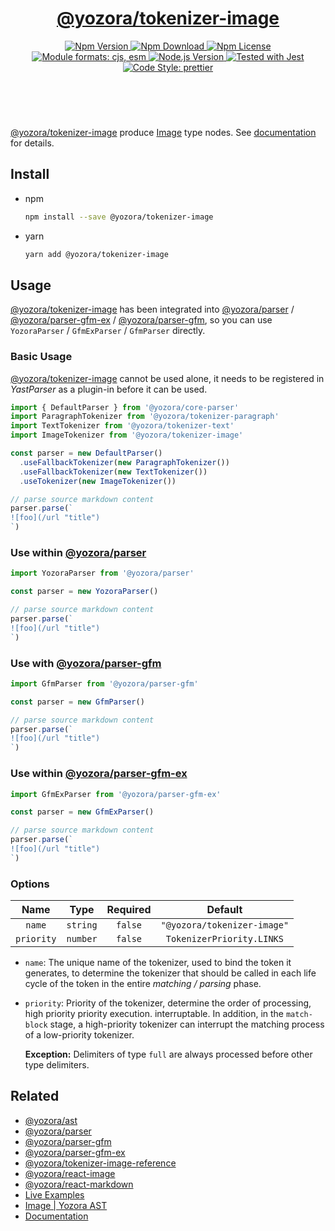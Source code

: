 <!-- :begin use tokenizer/banner -->

<header>
  <h1 align="center">
    <a href="https://github.com/yozorajs/yozora/tree/v2.1.5/tokenizers/image#readme">@yozora/tokenizer-image</a>
  </h1>
  <div align="center">
    <a href="https://www.npmjs.com/package/@yozora/tokenizer-image">
      <img
        alt="Npm Version"
        src="https://img.shields.io/npm/v/@yozora/tokenizer-image.svg"
      />
    </a>
    <a href="https://www.npmjs.com/package/@yozora/tokenizer-image">
      <img
        alt="Npm Download"
        src="https://img.shields.io/npm/dm/@yozora/tokenizer-image.svg"
      />
    </a>
    <a href="https://www.npmjs.com/package/@yozora/tokenizer-image">
      <img
        alt="Npm License"
        src="https://img.shields.io/npm/l/@yozora/tokenizer-image.svg"
      />
    </a>
    <a href="#install">
      <img
        alt="Module formats: cjs, esm"
        src="https://img.shields.io/badge/module_formats-cjs%2C%20esm-green.svg"
      />
    </a>
    <a href="https://github.com/nodejs/node">
      <img
        alt="Node.js Version"
        src="https://img.shields.io/node/v/@yozora/tokenizer-image"
      />
    </a>
    <a href="https://github.com/facebook/jest">
      <img
        alt="Tested with Jest"
        src="https://img.shields.io/badge/tested_with-jest-9c465e.svg"
      />
    </a>
    <a href="https://github.com/prettier/prettier">
      <img
        alt="Code Style: prettier"
        src="https://img.shields.io/badge/code_style-prettier-ff69b4.svg?style=flat-square"
      />
    </a>
  </div>
</header>
<br/>

<!-- :end -->

[@yozora/tokenizer-image] produce [Image][node-type] type nodes.
See [documentation][docpage] for details.

<!-- :begin use tokenizer/usage -->

## Install

* npm

  ```bash
  npm install --save @yozora/tokenizer-image
  ```

* yarn

  ```bash
  yarn add @yozora/tokenizer-image
  ```


## Usage

[@yozora/tokenizer-image][] has been integrated into [@yozora/parser][] / [@yozora/parser-gfm-ex][] / [@yozora/parser-gfm][],
so you can use `YozoraParser` / `GfmExParser` / `GfmParser` directly.

### Basic Usage

[@yozora/tokenizer-image][] cannot be used alone, it needs to be
registered in *YastParser* as a plugin-in before it can be used.

```typescript {4,9}
import { DefaultParser } from '@yozora/core-parser'
import ParagraphTokenizer from '@yozora/tokenizer-paragraph'
import TextTokenizer from '@yozora/tokenizer-text'
import ImageTokenizer from '@yozora/tokenizer-image'

const parser = new DefaultParser()
  .useFallbackTokenizer(new ParagraphTokenizer())
  .useFallbackTokenizer(new TextTokenizer())
  .useTokenizer(new ImageTokenizer())

// parse source markdown content
parser.parse(`
![foo](/url "title")
`)
```

### Use within [@yozora/parser][]

```typescript
import YozoraParser from '@yozora/parser'

const parser = new YozoraParser()

// parse source markdown content
parser.parse(`
![foo](/url "title")
`)
```

### Use with [@yozora/parser-gfm][]

```typescript
import GfmParser from '@yozora/parser-gfm'

const parser = new GfmParser()

// parse source markdown content
parser.parse(`
![foo](/url "title")
`)
```

### Use within [@yozora/parser-gfm-ex][]

```typescript
import GfmExParser from '@yozora/parser-gfm-ex'

const parser = new GfmExParser()

// parse source markdown content
parser.parse(`
![foo](/url "title")
`)
```

### Options

Name              | Type        | Required  | Default
:----------------:|:-----------:|:---------:|:--------------:
`name`            | `string`    | `false`   | `"@yozora/tokenizer-image"`
`priority`        | `number`    | `false`   | `TokenizerPriority.LINKS`

* `name`: The unique name of the tokenizer, used to bind the token it generates,
  to determine the tokenizer that should be called in each life cycle of the
  token in the entire *matching / parsing* phase.

* `priority`: Priority of the tokenizer, determine the order of processing,
  high priority priority execution. interruptable. In addition, in the `match-block`
  stage, a high-priority tokenizer can interrupt the matching process of a
  low-priority tokenizer.

  **Exception:** Delimiters of type `full` are always processed before other type
  delimiters.



<!-- :end -->

## Related


* [@yozora/ast][]
* [@yozora/parser][]
* [@yozora/parser-gfm][]
* [@yozora/parser-gfm-ex][]
* [@yozora/tokenizer-image-reference][]
* [@yozora/react-image][]
* [@yozora/react-markdown][]
* [Live Examples][live-examples]
* [Image | Yozora AST][node-type]
* [Documentation][docpage]

[node-type]: http://yozora.guanghechen.com/docs/package/ast#image

<!-- :begin use tokenizer/definitions -->

[live-examples]: https://yozora.guanghechen.com/docs/package/tokenizer-image#live-examples
[docpage]: https://yozora.guanghechen.com/docs/package/tokenizer-image
[homepage]: https://github.com/yozorajs/yozora/tree/v2.1.5/tokenizers/image#readme
[gfm-spec]: https://github.github.com/gfm
[mdast-homepage]: https://github.com/syntax-tree/mdast

[@yozora/ast]:                                https://github.com/yozorajs/yozora/tree/v2.1.5/packages/ast#readme
[@yozora/ast-util]:                           https://github.com/yozorajs/yozora/tree/v2.1.5/packages/ast-util#readme
[@yozora/character]:                          https://github.com/yozorajs/yozora/tree/v2.1.5/packages/character#readme
[@yozora/eslint-config]:                      https://github.com/yozorajs/yozora/tree/release-2.x.x/packages/eslint-config#readme
[@yozora/core-parser]:                        https://github.com/yozorajs/yozora/tree/v2.1.5/packages/core-parser#readme
[@yozora/core-tokenizer]:                     https://github.com/yozorajs/yozora/tree/v2.1.5/packages/core-tokenizer#readme
[@yozora/invariant]:                          https://github.com/yozorajs/yozora/tree/v2.1.5/packages/invariant#readme
[@yozora/jest-for-tokenizer]:                 https://github.com/yozorajs/yozora/tree/release-2.x.x/packages/jest-for-tokenizer#readme
[@yozora/parser]:                             https://github.com/yozorajs/yozora/tree/v2.1.5/packages/parser#readme
[@yozora/parser-gfm]:                         https://github.com/yozorajs/yozora/tree/v2.1.5/packages/parser-gfm#readme
[@yozora/parser-gfm-ex]:                      https://github.com/yozorajs/yozora/tree/v2.1.5/packages/parser-gfm-ex#readme
[@yozora/template-tokenizer]:                 https://github.com/yozorajs/yozora/tree/release-2.x.x/packages/template-tokenizer#readme
[@yozora/tokenizer-admonition]:               https://github.com/yozorajs/yozora/tree/v2.1.5/tokenizers/admonition#readme
[@yozora/tokenizer-autolink]:                 https://github.com/yozorajs/yozora/tree/v2.1.5/tokenizers/autolink#readme
[@yozora/tokenizer-autolink-extension]:       https://github.com/yozorajs/yozora/tree/v2.1.5/tokenizers/autolink-extension#readme
[@yozora/tokenizer-blockquote]:               https://github.com/yozorajs/yozora/tree/v2.1.5/tokenizers/blockquote#readme
[@yozora/tokenizer-break]:                    https://github.com/yozorajs/yozora/tree/v2.1.5/tokenizers/break#readme
[@yozora/tokenizer-definition]:               https://github.com/yozorajs/yozora/tree/v2.1.5/tokenizers/definition#readme
[@yozora/tokenizer-delete]:                   https://github.com/yozorajs/yozora/tree/v2.1.5/tokenizers/delete#readme
[@yozora/tokenizer-ecma-import]:              https://github.com/yozorajs/yozora/tree/v2.1.5/tokenizers/ecma-import#readme
[@yozora/tokenizer-emphasis]:                 https://github.com/yozorajs/yozora/tree/v2.1.5/tokenizers/emphasis#readme
[@yozora/tokenizer-fenced-block]:             https://github.com/yozorajs/yozora/tree/v2.1.5/tokenizers/fenced-block#readme
[@yozora/tokenizer-fenced-code]:              https://github.com/yozorajs/yozora/tree/v2.1.5/tokenizers/fenced-code#readme
[@yozora/tokenizer-footnote]:                 https://github.com/yozorajs/yozora/tree/v2.1.5/tokenizers/footnote#readme
[@yozora/tokenizer-footnote-definition]:      https://github.com/yozorajs/yozora/tree/v2.1.5/tokenizers/footnote-definition#readme
[@yozora/tokenizer-footnote-reference]:       https://github.com/yozorajs/yozora/tree/v2.1.5/tokenizers/footnote-reference#readme
[@yozora/tokenizer-heading]:                  https://github.com/yozorajs/yozora/tree/v2.1.5/tokenizers/heading#readme
[@yozora/tokenizer-html-block]:               https://github.com/yozorajs/yozora/tree/v2.1.5/tokenizers/html-block#readme
[@yozora/tokenizer-html-inline]:              https://github.com/yozorajs/yozora/tree/v2.1.5/tokenizers/html-inline#readme
[@yozora/tokenizer-image]:                    https://github.com/yozorajs/yozora/tree/v2.1.5/tokenizers/image#readme
[@yozora/tokenizer-image-reference]:          https://github.com/yozorajs/yozora/tree/v2.1.5/tokenizers/image-reference#readme
[@yozora/tokenizer-indented-code]:            https://github.com/yozorajs/yozora/tree/v2.1.5/tokenizers/indented-code#readme
[@yozora/tokenizer-inline-code]:              https://github.com/yozorajs/yozora/tree/v2.1.5/tokenizers/inline-code#readme
[@yozora/tokenizer-inline-math]:              https://github.com/yozorajs/yozora/tree/v2.1.5/tokenizers/inline-math#readme
[@yozora/tokenizer-link]:                     https://github.com/yozorajs/yozora/tree/v2.1.5/tokenizers/link#readme
[@yozora/tokenizer-link-reference]:           https://github.com/yozorajs/yozora/tree/v2.1.5/tokenizers/link-reference#readme
[@yozora/tokenizer-list]:                     https://github.com/yozorajs/yozora/tree/v2.1.5/tokenizers/list#readme
[@yozora/tokenizer-math]:                     https://github.com/yozorajs/yozora/tree/v2.1.5/tokenizers/math#readme
[@yozora/tokenizer-paragraph]:                https://github.com/yozorajs/yozora/tree/v2.1.5/tokenizers/paragraph#readme
[@yozora/tokenizer-setext-heading]:           https://github.com/yozorajs/yozora/tree/v2.1.5/tokenizers/setext-heading#readme
[@yozora/tokenizer-table]:                    https://github.com/yozorajs/yozora/tree/v2.1.5/tokenizers/table#readme
[@yozora/tokenizer-text]:                     https://github.com/yozorajs/yozora/tree/v2.1.5/tokenizers/text#readme
[@yozora/tokenizer-thematic-break]:           https://github.com/yozorajs/yozora/tree/v2.1.5/tokenizers/thematic-break#readme

[@yozora/react-admonition]:                   https://github.com/yozorajs/yozora-react/tree/main/packages/admonition#readme
[@yozora/react-blockquote]:                   https://github.com/yozorajs/yozora-react/tree/main/packages/blockquote#readme
[@yozora/react-break]:                        https://github.com/yozorajs/yozora-react/tree/main/packages/break#readme
[@yozora/react-delete]:                       https://github.com/yozorajs/yozora-react/tree/main/packages/delete#readme
[@yozora/react-emphasis]:                     https://github.com/yozorajs/yozora-react/tree/main/packages/emphasis#readme
[@yozora/react-code]:                         https://github.com/yozorajs/yozora-react/tree/main/packages/code#readme
[@yozora/react-code-live]:                    https://github.com/yozorajs/yozora-react/tree/main/packages/code-live#readme
[@yozora/react-footnote-definitions]:         https://github.com/yozorajs/yozora-react/tree/main/packages/footnote-definitions#readme
[@yozora/react-footnote-reference]:           https://github.com/yozorajs/yozora-react/tree/main/packages/footnote-reference#readme
[@yozora/react-heading]:                      https://github.com/yozorajs/yozora-react/tree/main/packages/heading#readme
[@yozora/react-image]:                        https://github.com/yozorajs/yozora-react/tree/main/packages/image#readme
[@yozora/react-inline-code]:                  https://github.com/yozorajs/yozora-react/tree/main/packages/inline-code#readme
[@yozora/react-inline-math]:                  https://github.com/yozorajs/yozora-react/tree/main/packages/inline-math#readme
[@yozora/react-link]:                         https://github.com/yozorajs/yozora-react/tree/main/packages/link#readme
[@yozora/react-list]:                         https://github.com/yozorajs/yozora-react/tree/main/packages/list#readme
[@yozora/react-list-item]:                    https://github.com/yozorajs/yozora-react/tree/main/packages/list-item#readme
[@yozora/react-markdown]:                     https://github.com/yozorajs/yozora-react/tree/main/packages/markdown#readme
[@yozora/react-math]:                         https://github.com/yozorajs/yozora-react/tree/main/packages/math#readme
[@yozora/react-paragraph]:                    https://github.com/yozorajs/yozora-react/tree/main/packages/paragraph#readme
[@yozora/react-strong]:                       https://github.com/yozorajs/yozora-react/tree/main/packages/strong#readme
[@yozora/react-table]:                        https://github.com/yozorajs/yozora-react/tree/main/packages/table#readme
[@yozora/react-text]:                         https://github.com/yozorajs/yozora-react/tree/main/packages/text#readme
[@yozora/react-thematic-break]:               https://github.com/yozorajs/yozora-react/tree/main/packages/thematic-break#readme

[doc-live-examples/gfm]:                      https://yozora.guanghechen.com/docs/example/gfm
[doc-@yozora/ast]:                            https://yozora.guanghechen.com/docs/package/ast
[doc-@yozora/ast-util]:                       https://yozora.guanghechen.com/docs/package/ast-util
[doc-@yozora/core-parser]:                    https://yozora.guanghechen.com/docs/package/core-parser
[doc-@yozora/core-tokenizer]:                 https://yozora.guanghechen.com/docs/package/core-tokenizer
[doc-@yozora/parser]:                         https://yozora.guanghechen.com/docs/package/parser
[doc-@yozora/parser-gfm]:                     https://yozora.guanghechen.com/docs/package/parser-gfm
[doc-@yozora/parser-gfm-ex]:                  https://yozora.guanghechen.com/docs/package/parser-gfm-ex
[doc-@yozora/tokenizer-admonition]:           https://yozora.guanghechen.com/docs/package/tokenizer-admonition
[doc-@yozora/tokenizer-autolink]:             https://yozora.guanghechen.com/docs/package/tokenizer-autolink
[doc-@yozora/tokenizer-autolink-extension]:   https://yozora.guanghechen.com/docs/package/tokenizer-autolink-extension
[doc-@yozora/tokenizer-blockquote]:           https://yozora.guanghechen.com/docs/package/tokenizer-blockquote
[doc-@yozora/tokenizer-break]:                https://yozora.guanghechen.com/docs/package/tokenizer-break
[doc-@yozora/tokenizer-delete]:               https://yozora.guanghechen.com/docs/package/tokenizer-delete
[doc-@yozora/tokenizer-emphasis]:             https://yozora.guanghechen.com/docs/package/tokenizer-emphasis
[doc-@yozora/tokenizer-fenced-code]:          https://yozora.guanghechen.com/docs/package/tokenizer-fenced-code
[doc-@yozora/tokenizer-heading]:              https://yozora.guanghechen.com/docs/package/tokenizer-heading
[doc-@yozora/tokenizer-html-block]:           https://yozora.guanghechen.com/docs/package/tokenizer-html-block
[doc-@yozora/tokenizer-html-inline]:          https://yozora.guanghechen.com/docs/package/tokenizer-html-inline
[doc-@yozora/tokenizer-image]:                https://yozora.guanghechen.com/docs/package/tokenizer-image
[doc-@yozora/tokenizer-image-reference]:      https://yozora.guanghechen.com/docs/package/tokenizer-image-reference
[doc-@yozora/tokenizer-indented-code]:        https://yozora.guanghechen.com/docs/package/tokenizer-indented-code
[doc-@yozora/tokenizer-inline-code]:          https://yozora.guanghechen.com/docs/package/tokenizer-inline-code
[doc-@yozora/tokenizer-inline-math]:          https://yozora.guanghechen.com/docs/package/tokenizer-inline-math
[doc-@yozora/tokenizer-link]:                 https://yozora.guanghechen.com/docs/package/tokenizer-link
[doc-@yozora/tokenizer-definition]:           https://yozora.guanghechen.com/docs/package/tokenizer-definition
[doc-@yozora/tokenizer-link-reference]:       https://yozora.guanghechen.com/docs/package/tokenizer-link-reference
[doc-@yozora/tokenizer-list]:                 https://yozora.guanghechen.com/docs/package/tokenizer-list
[doc-@yozora/tokenizer-math]:                 https://yozora.guanghechen.com/docs/package/tokenizer-math
[doc-@yozora/tokenizer-paragraph]:            https://yozora.guanghechen.com/docs/package/tokenizer-paragraph
[doc-@yozora/tokenizer-setext-heading]:       https://yozora.guanghechen.com/docs/package/tokenizer-setext-heading
[doc-@yozora/tokenizer-table]:                https://yozora.guanghechen.com/docs/package/tokenizer-table
[doc-@yozora/tokenizer-text]:                 https://yozora.guanghechen.com/docs/package/tokenizer-text
[doc-@yozora/tokenizer-thematic-break]:       https://yozora.guanghechen.com/docs/package/tokenizer-thematic-break
[doc-@yozora/jest-for-tokenizer]:             https://yozora.guanghechen.com/docs/package/jest-for-tokenizer
[doc-@yozora/parser-gfm]:                     https://yozora.guanghechen.com/docs/package/parser-gfm

[gfm-atx-heading]:                            https://github.github.com/gfm/#atx-heading
[gfm-autolink]:                               https://github.github.com/gfm/#autolinks
[gfm-autolink-extension]:                     https://github.github.com/gfm/#autolinks-extension-
[gfm-blockquote]:                             https://github.github.com/gfm/#block-quotes
[gfm-bullet-list]:                            https://github.github.com/gfm/#bullet-list
[gfm-delete]:                                 https://github.github.com/gfm/#strikethrough-extension-
[gfm-emphasis]:                               https://github.github.com/gfm/#can-open-emphasis
[gfm-fenced-code]:                            https://github.github.com/gfm/#fenced-code-block
[gfm-hard-line-break]:                        https://github.github.com/gfm/#hard-line-break
[gfm-html-block]:                             https://github.github.com/gfm/#html-block
[gfm-html-inline]:                            https://github.github.com/gfm/#raw-html
[gfm-image]:                                  https://github.github.com/gfm/#images
[gfm-image-reference]:                        https://github.github.com/gfm/#example-590
[gfm-indented-code]:                          https://github.github.com/gfm/#indented-code-block
[gfm-inline-code]:                            https://github.github.com/gfm/#code-span
[gfm-link]:                                   https://github.github.com/gfm/#inline-link
[gfm-definition]:                             https://github.github.com/gfm/#link-reference-definition
[gfm-link-reference]:                         https://github.github.com/gfm/#reference-link
[gfm-list]:                                   https://github.github.com/gfm/#lists
[gfm-list-item]:                              https://github.github.com/gfm/#list-items
[gfm-list-task-item]:                         https://github.github.com/gfm/#task-list-items-extension-
[gfm-paragraph]:                              https://github.github.com/gfm/#paragraph
[gfm-setext-heading]:                         https://github.github.com/gfm/#setext-heading
[gfm-soft-line-break]:                        https://github.github.com/gfm/#soft-line-breaks
[gfm-strong]:                                 https://github.github.com/gfm/#can-open-strong-emphasis
[gfm-tab]:                                    https://github.github.com/gfm/#tabs
[gfm-table]:                                  https://github.github.com/gfm/#table
[gfm-text]:                                   https://github.github.com/gfm/#soft-line-breaks
[gfm-thematic-break]:                         https://github.github.com/gfm/#thematic-break

<!-- :end -->
